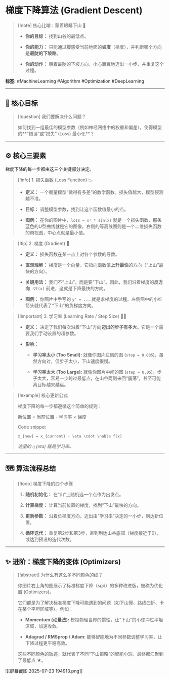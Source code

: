 
# 梯度下降算法 (Gradient Descent)

> [!note] 核心比喻：蒙着眼睛下山 🦯
> 
> - **你的目标：** 找到山谷的最低点。
>     
> - **你的能力：** 只能通过脚感受当前地面的**坡度**（梯度），并判断哪个方向是**最陡的下坡路**。
>     
> - **你的动作：** 朝着最陡的下坡方向，小心翼翼地迈出一小步，并重复这个过程。
>     

**标签:** #MachineLearning #Algorithm #Optimization #DeepLearning

---

## 🎯 核心目标

> [!question] 我们要解决什么问题？
> 
> 如何找到一组最佳的模型参数（例如神经网络中的权重和偏差），使得模型的**“错误”或“损失” (Loss) 最小化**？

---

## ⚙️ 核心三要素

梯度下降的每一步都由这三个关键部分决定。

> [!info] 1. 损失函数 (Loss Function) 📉
> 
> - **定义：** 一个衡量模型“做得有多差”的数学函数。损失值越大，模型预测越不准。
>     
> - **目标：** 调整模型参数，找到让这个函数值最小的点。
>     
> - **图例：** 在你的图片中，`loss = x² * sin(x)` 就是一个损失函数，那条蓝色的U型曲线就是它的图像。右侧的等高线图则是一个二维损失函数的俯视图，中心点就是最小值。
>     

> [!tip] 2. 梯度 (Gradient) 🧭
> 
> - **定义：** 损失函数在某一点上对各个参数的导数。
>     
> - **直观理解：** 梯度是一个向量，它指向函数值**上升最快**的方向（“上山”最快的方向）。
>     
> - **关键用法：** 我们不“上山”，而是要“下山”。因此，我们沿着梯度的**反方向** `-∇f(x)` 前进，这就是下降最快的方向。
>     
> - **图例：** 你图片中手写的 `y' = ...` 就是求梯度的过程。左侧图中的小红箭头就代表了“下山”的负梯度方向。
>     

> [!important] 3. 学习率 (Learning Rate / Step Size) 🚶‍♂️
> 
> - **定义：** 决定了我们每次沿着“下山”方向**迈出的步子有多大**。它是一个需要我们手动设置的超参数。
>     
> - **影响：**
>     
>     - **学习率太小 (Too Small):** 就像你图片左侧的图 (`step = 0.005`)，虽然方向对，但步子太小，下山速度很慢。
>         
>     - **学习率太大 (Too Large):** 就像你图片中间的图 (`step = 0.05`)，步子太大，容易一步跨过最低点，在山谷两侧来回“震荡”，甚至可能离目标越来越远。
>         

> [!example] 核心更新公式
> 
> 梯度下降的每一步都遵循这个简单的规则：
> 
> 新位置 = 当前位置 - 学习率 × 梯度
> 
> Code snippet
> 
> ```
> x_{new} = x_{current} - \eta \cdot \nabla f(x)
> ```
> 
> _这里的 `η` (eta) 就是学习率。_

---

## 🗺️ 算法流程总结

> [!todo] 梯度下降的四个步骤
> 
> 1. **随机初始化：** 在“山”上随机选一个点作为出发点。
>     
> 2. **计算梯度：** 计算当前位置的梯度，找到“下山”最快的方向。
>     
> 3. **更新参数：** 沿着负梯度方向，迈出由“学习率”决定的一小步，到达新位置。
>     
> 4. **循环迭代：** 重复第2步和第3步，直到到达山谷底部（梯度接近于0），或达到预设的迭代次数。
>     

---

## ✨ 进阶：梯度下降的变体 (Optimizers)

> [!abstract] 为什么有这么多不同颜色的线？
> 
> 你图片右上角的图展示了标准梯度下降（sgd）的多种改进版，被称为优化器 (Optimizers)。
> 
> 它们都是为了解决标准梯度下降可能遇到的问题（如下山慢、路线曲折、卡在某个平坦区域等）。例如：
> 
> - **Momentum (动量法):** 模拟物理世界的惯性，让“下山”的小球冲过平坦区域，加速收敛。
>     
> - **Adagrad / RMSprop / Adam:** 能够智能地为不同参数调整学习率，让下降过程更平稳高效。
>     
> 
> 这些不同颜色的轨迹，就代表了不同“下山策略”的智能小球，最终都汇聚到了最低点 ★。

![[屏幕截图 2025-07-23 194913.png]]